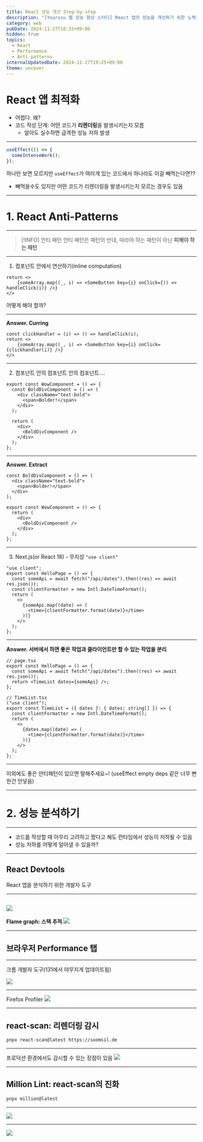 ```yaml
---
title: React 성능 개선 Step-by-step
description: "[Yourssu 웹 성능 향상 스터디] React 앱의 성능을 개선하기 위한 노력을 공유합니다."
category: web
pubDate: 2024-11-27T18:33+09:00
hidden: true
topics:
  - React
  - Performance
  - Anti-patterns
internalUpdatedDate: 2024-11-27T19:25+09:00
theme: uncover
---
```


# React 앱 최적화

- 어렵다. 왜?
- 코드 작성 단계: 어떤 코드가 **리렌더링**을 발생시키는지 모름
  - 알아도 실수하면 급격한 성능 저하 발생

---

```typescript
useEffect(() => {
  someIntenseWork();
});
```

하나만 보면 모르지만 `useEffect`가 여러개 있는 코드에서 하나라도 이걸 빼먹는다면??

- 빼먹을수도 있지만 어떤 코드가 리렌더링을 발생시키는지 모르는 경우도 있음

---

# 1. React Anti-Patterns

---

> [!INFO] 안티 패턴
> 안티 패턴은 패턴의 반대, 따라야 하는 패턴이 아닌 **피해야 하는 패턴**

---

1. 컴포넌트 안에서 연산하기(inline computation)

```tsx
return <>
	{someArray.map((_, i) => <SomeButton key={i} onClick={() => handleClick(i)} />}
</>
```

어떻게 해야 할까?

---

**Answer. Curring**

```tsx
const clickHandler = (i) => () => handleClick(i);
return <>
	{someArray.map((_, i) => <SomeButton key={i} onClick={clickhandler(i)} />}
</>
```

---

2. 컴포넌트 안의 컴포넌트 안의 컴포넌트....

```tsx
export const WowComponent = () => {
  const BoldDivComponent = () => (
    <div className="text-bold">
      <span>Bolder!</span>
    </div>
  );

  return (
    <div>
      <BoldDivComponent />
    </div>
  );
};
```

---

**Answer. Extract**

```tsx
const BoldDivComponent = () => (
  <div className="text-bold">
    <span>Bolder!</span>
  </div>
);

export const WowComponent = () => {
  return (
    <div>
      <BoldDivComponent />
    </div>
  );
};
```

---

3. Next.js(or React 18) - 무지성 `"use client"`

```tsx
"use client";
export const HelloPage = () => {
  const someApi = await fetch("/api/dates").then((res) => await res.json());
  const clientFormatter = new Intl.DateTimeFormat();
  return (
    <>
      {someApi.map((date) => (
        <time>{clientFormatter.format(date)}</time>
      ))}
    </>
  );
};
```

---

**Answer. 서버에서 하면 좋은 작업과 클라이언트만 할 수 있는 작업을 분리**

```tsx
// page.tsx
export const HelloPage = () => {
  const someApi = await fetch("/api/dates").then((res) => await res.json());
  return <TimeList dates={someApi} />;
};

// TimeList.tsx
("use client");
export const TimeList = ({ dates }: { dates: string[] }) => {
  const clientFormatter = new Intl.DateTimeFormat();
  return (
    <>
      {dates.map((date) => (
        <time>{clientFormatter.format(date)}</time>
      ))}
    </>
  );
};
```

---

이외에도 좋은 안티패턴이 있으면 말해주세요~!
(useEffect empty deps 같은 너무 뻔한건 안넣음)

---

# 2. 성능 분석하기

---

- 코드를 작성할 때 아무리 고려하고 짰다고 해도 런타임에서 성능이 저하될 수 있음
- 성능 저하를 어떻게 알아낼 수 있을까?

---

## React Devtools

React 앱을 분석하기 위한 개발자 도구

---

## ![](../../assets/react-performance-step-by-step/devtools.png)

**Flame graph: 스택 추적**
![](../../assets/react-performance-step-by-step/profiler.png)

---

## 브라우저 Performance 탭

---

크롬 개발자 도구(131에서 야무지게 업데이트됨)

![](../../assets/react-performance-step-by-step/chrome-performance.png)

---

Firefox Profiler
![](../../assets/react-performance-step-by-step/firefox-profiler.png)

---

## react-scan: 리렌더링 감시

```bash
pnpx react-scan@latest https://soomsil.de
```

---

프로덕션 환경에서도 감시할 수 있는 장점이 있음
![](../../assets/react-performance-step-by-step/react-scan.png)

---

## Million Lint: react-scan의 진화

```bash
pnpx million@latest
```

---

![](../../assets/react-performance-step-by-step/million-lint.png)

---

![](../../assets/react-performance-step-by-step/million-lint-vscode.png)
